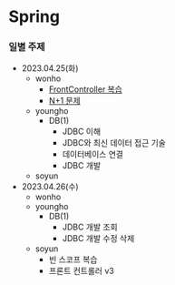 # Spring

### 일별 주제

- 2023.04.25(화)
  - wonho
    - [FrontController 복습](./wonho/FrontController/)
    - [N+1 문제](https://seoarc.tistory.com/81)
  - youngho
    - DB(1) 
      - JDBC 이해
      - JDBC와 최신 데이터 접근 기술
      - 데이터베이스 연결
      - JDBC 개발
  - soyun
- 2023.04.26(수)
  - wonho
  - youngho
    - DB(1)
      - JDBC 개발 조회
      - JDBC 개발 수정 삭제
  - soyun
    - 빈 스코프 복습
    - 프론트 컨트롤러 v3 
